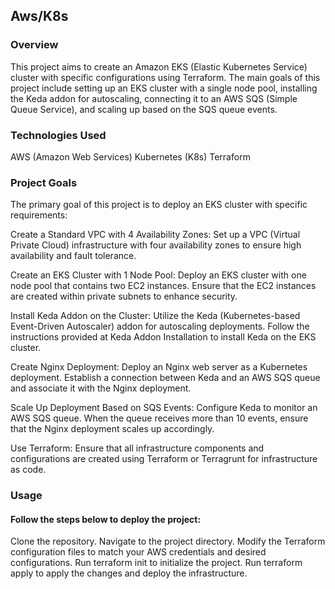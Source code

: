 ## Aws/K8s
### Overview
This project aims to create an Amazon EKS (Elastic Kubernetes Service) cluster with specific configurations using Terraform. The main goals of this project include setting up an EKS cluster with a single node pool, installing the Keda addon for autoscaling, connecting it to an AWS SQS (Simple Queue Service), and scaling up based on the SQS queue events.

### Technologies Used
AWS (Amazon Web Services)
Kubernetes (K8s)
Terraform
### Project Goals
The primary goal of this project is to deploy an EKS cluster with specific requirements:

Create a Standard VPC with 4 Availability Zones: Set up a VPC (Virtual Private Cloud) infrastructure with four availability zones to ensure high availability and fault tolerance.

Create an EKS Cluster with 1 Node Pool: Deploy an EKS cluster with one node pool that contains two EC2 instances. Ensure that the EC2 instances are created within private subnets to enhance security.

Install Keda Addon on the Cluster: Utilize the Keda (Kubernetes-based Event-Driven Autoscaler) addon for autoscaling deployments. Follow the instructions provided at Keda Addon Installation to install Keda on the EKS cluster.

Create Nginx Deployment: Deploy an Nginx web server as a Kubernetes deployment. Establish a connection between Keda and an AWS SQS queue and associate it with the Nginx deployment.

Scale Up Deployment Based on SQS Events: Configure Keda to monitor an AWS SQS queue. When the queue receives more than 10 events, ensure that the Nginx deployment scales up accordingly.

Use Terraform: Ensure that all infrastructure components and configurations are created using Terraform or Terragrunt for infrastructure as code.

### Usage
#### Follow the steps below to deploy the project:

Clone the repository.
Navigate to the project directory.
Modify the Terraform configuration files to match your AWS credentials and desired configurations.
Run terraform init to initialize the project.
Run terraform apply to apply the changes and deploy the infrastructure.
